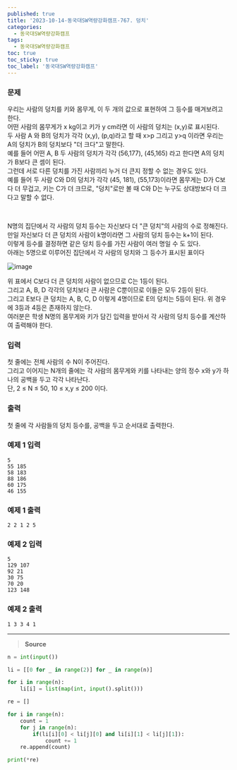 ```yaml
---
published: true
title: '2023-10-14-동국대SW역량강화캠프-767. 덩치'
categories:
  - 동국대SW역량강화캠프
tags:
  - 동국대SW역량강화캠프
toc: true
toc_sticky: true
toc_label: '동국대SW역량강화캠프'
---
```


### **문제**

우리는 사람의 덩치를 키와 몸무게, 이 두 개의 값으로 표현하여 그 등수를 매겨보려고 한다.  
어떤 사람의 몸무게가 x kg이고 키가 y cm라면 이 사람의 덩치는 (x,y)로 표시된다.  
두 사람 A 와 B의 덩치가 각각 (x,y), (p,q)라고 할 때 x>p 그리고 y>q 이라면 우리는 A의 덩치가 B의 덩치보다 "더 크다"고 말한다.  
예를 들어 어떤 A, B 두 사람의 덩치가 각각 (56,177), (45,165) 라고 한다면 A의 덩치가 B보다 큰 셈이 된다.  
그런데 서로 다른 덩치를 가진 사람끼리 누거 더 큰지 정할 수 없는 경우도 있다.  
예를 들어 두 사람 C와 D의 덩치가 각각 (45, 181), (55,173)이라면 몸무게는 D가 C보다 더 무겁고, 키는 C가 더 크므로, "덩치"로만 볼 때 C와 D는 누구도 상대방보다 더 크다고 말할 수 없다.

<br />

N명의 집단에서 각 사람의 덩치 등수는 자신보다 더 "큰 덩치"의 사람의 수로 정해진다.  
만일 자신보다 더 큰 덩치의 사람이 k명이라면 그 사람의 덩치 등수는 k+1이 된다.  
이렇게 등수를 결정하면 같은 덩치 등수를 가진 사람이 여러 명일 수 도 있다.  
아래는 5명으로 이루어진 집단에서 각 사람의 덩치와 그 등수가 표시된 표이다

![image](https://github.com/seungsimdang/seungsimdang.github.io/blob/master/_images/%EB%8D%A9%EC%B9%98.png?raw=true)

위 표에서 C보다 더 큰 덩치의 사람이 없으므로 C는 1등이 된다.  
그리고 A, B, D 각각의 덩치보다 큰 사람은 C뿐이므로 이들은 모두 2등이 된다.  
그리고 E보다 큰 덩치는 A, B, C, D 이렇게 4명이므로 E의 덩치는 5등이 된다. 위 경우에 3등과 4등은 존재하지 않는다.  
여러분은 학생 N명의 몸무게와 키가 담긴 입력을 받아서 각 사람의 덩치 등수를 계산하여 출력해야 한다.

### **입력**

첫 줄에는 전체 사람의 수 N이 주어진다.  
그리고 이어지는 N개의 줄에는 각 사람의 몸무게와 키를 나타내는 양의 정수 x와 y가 하나의 공백을 두고 각각 나타난다.  
단, 2 ≤ N ≤ 50, 10 ≤ x,y ≤ 200 이다.

### **출력**

첫 줄에 각 사람들의 덩치 등수를, 공백을 두고 순서대로 출력한다.

### **예제 1 입력**

```
5
55 185
58 183
88 186
60 175
46 155
```

### **예제 1 출력**

```
2 2 1 2 5
```

### **예제 2 입력**

```
5
129 107
92 21
30 75
70 20
123 148
```

### **예제 2 출력**

```
1 3 3 4 1
```

---

> **Source**

```python
n = int(input())

li = [[0 for _ in range(2)] for _ in range(n)]

for i in range(n):
	li[i] = list(map(int, input().split()))

re = []

for i in range(n):
	count = 1
	for j in range(n):
		if(li[i][0] < li[j][0] and li[i][1] < li[j][1]):
			count += 1
	re.append(count)

print(*re)
```
